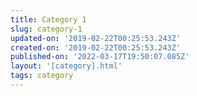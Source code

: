 ```yaml
---
title: Category 1
slug: category-1
updated-on: '2019-02-22T00:25:53.243Z'
created-on: '2019-02-22T00:25:53.243Z'
published-on: '2022-03-17T19:50:07.085Z'
layout: '[category].html'
tags: category
---
```



